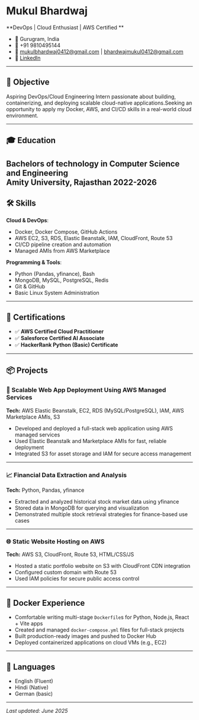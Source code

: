
# Mukul Bhardwaj
**DevOps | Cloud Enthusiast | AWS Certified **

- 📍 Gurugram, India  
- 📱 +91 9810495144
- 📧 mukulbhardwaj0412@gmail.com  | bhardwajmukul0412@gmail.com
- 🔗 [LinkedIn](https://www.linkedin.com/in/mukulbhardwaj0412)  

---

## 🎯 Objective
Aspiring DevOps/Cloud Engineering Intern passionate about building, containerizing, and deploying scalable cloud-native applications.Seeking an opportunity to apply my Docker, AWS, and CI/CD skills in a real-world cloud environment.

---

## 🎓 Education
**Bachelors of technology in Computer Science and Engineering**  
Amity University, Rajasthan 
2022-2026
---

## 🛠️ Skills

**Cloud & DevOps**:  
- Docker, Docker Compose, GitHub Actions  
- AWS EC2, S3, RDS, Elastic Beanstalk, IAM, CloudFront, Route 53  
- CI/CD pipeline creation and automation  
- Managed AMIs from AWS Marketplace

**Programming & Tools**:  
- Python (Pandas, yfinance), Bash  
- MongoDB, MySQL, PostgreSQL, Redis  
- Git & GitHub  
- Basic Linux System Administration

---

## 🧪 Certifications

- ✅ **AWS Certified Cloud Practitioner**  
- ✅ **Salesforce Certified AI Associate**  
- ✅ **HackerRank Python (Basic) Certificate**

---

## 📦 Projects

### 🚀 Scalable Web App Deployment Using AWS Managed Services  
**Tech:** AWS Elastic Beanstalk, EC2, RDS (MySQL/PostgreSQL), IAM, AWS Marketplace AMIs, S3  
- Developed and deployed a full-stack web application using AWS managed services  
- Used Elastic Beanstalk and Marketplace AMIs for fast, reliable deployment  
- Integrated S3 for asset storage and IAM for secure access management  

---

### 📈 Financial Data Extraction and Analysis  
**Tech:** Python, Pandas, yfinance  
- Extracted and analyzed historical stock market data using yfinance  
- Stored data in MongoDB for querying and visualization  
- Demonstrated multiple stock retrieval strategies for finance-based use cases  

---

### 🌐 Static Website Hosting on AWS  
**Tech:** AWS S3, CloudFront, Route 53, HTML/CSS/JS  
- Hosted a static portfolio website on S3 with CloudFront CDN integration  
- Configured custom domain with Route 53  
- Used IAM policies for secure public access control  

---

## 🐳 Docker Experience
- Comfortable writing multi-stage `Dockerfile`s for Python, Node.js, React + Vite apps  
- Created and managed `docker-compose.yml` files for full-stack projects  
- Built production-ready images and pushed to Docker Hub  
- Deployed containerized applications on cloud VMs (e.g., EC2)

---

## 📌 Languages
- English (Fluent)  
- Hindi (Native)
- German (basic)

---

*Last updated: June 2025*
